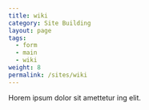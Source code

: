 ```yaml
---
title: wiki
category: Site Building
layout: page
tags:
  - form
  - main
  - wiki
weight: 8
permalink: /sites/wiki
---
```


Horem ipsum dolor sit amettetur ing elit. 
